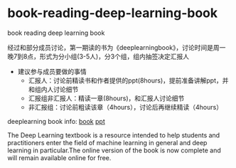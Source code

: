 # book-reading-deep-learning-book
book reading deep learning book

经过和部分成员讨论，第一期读的书为《deeplearningbook》，讨论时间是周一晚7到8点，形式为分小组(3-5人)，分3个组，组内抽签决定汇报人

- 建议参与成员要做的事情
   - 汇报人：讨论前精读书和作者提供的ppt(8hours)，提前准备讲解ppt，并和组内人讨论细节
   - 汇报组非汇报人：精读一章(8hours)，和汇报人讨论细节
   - 非汇报组：讨论前粗读该章（4hours），讨论后再继续精读（4hours）

deeplearning book info: [book](http://www.deeplearningbook.org/) [ppt](http://www.deeplearningbook.org/lecture_slides.html)

The Deep Learning textbook is a resource intended to help students and practitioners enter the field of machine learning in
general and deep learning in particular.The online version of the book is now complete and will remain available online for free.

